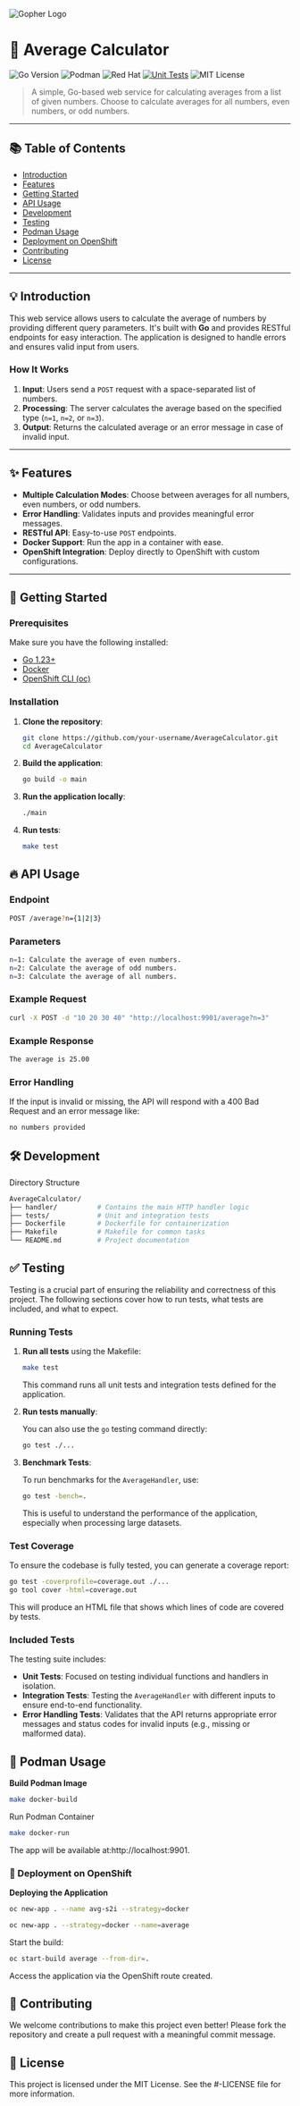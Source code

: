 ![Gopher Logo](https://media.licdn.com/dms/image/D5612AQFXS5VRN7cQvg/article-cover_image-shrink_720_1280/0/1713275727837?e=2147483647&v=beta&t=s9EZeH9HptwvrbUMMGzXl59r25UteIfOn--p8C_0c24)


# 🚀 Average Calculator
![Go Version](https://img.shields.io/badge/Go-1.22-00ADD8?style=for-the-badge&logo=go&logoColor=white)
![Podman](https://img.shields.io/badge/Docker-Ready-2496ED?style=for-the-badge&logo=docker&logoColor=white)
![Red Hat](https://img.shields.io/badge/Red%20Hat-Compatible-EE0000?style=for-the-badge&logo=red-hat&logoColor=white)
[![Unit Tests](https://img.shields.io/badge/Unit%20Tests-Passing-4CAF50?style=for-the-badge&logo=checkmarx&logoColor=white)](https://github.com/yourusername/even-number-average/actions)
![MIT License](https://img.shields.io/badge/License-MIT-yellow.svg?style=for-the-badge)


> A simple, Go-based web service for calculating averages from a list of given numbers. Choose to calculate averages for all numbers, even numbers, or odd numbers.

---

## 📚 Table of Contents

- [Introduction](#-introduction)
- [Features](#-features)
- [Getting Started](#-getting-started)
- [API Usage](#-api-usage)
- [Development](#-development)
- [Testing](#-testing)
- [Podman Usage](#-docker-usage)
- [Deployment on OpenShift](#-deployment-on-openshift)
- [Contributing](#-contributing)
- [License](#-license)

---

## 💡 Introduction

This web service allows users to calculate the average of numbers by providing different query parameters. It's built with **Go** and provides RESTful endpoints for easy interaction. The application is designed to handle errors and ensures valid input from users.

### How It Works

1. **Input**: Users send a `POST` request with a space-separated list of numbers.
2. **Processing**: The server calculates the average based on the specified type (`n=1`, `n=2`, or `n=3`).
3. **Output**: Returns the calculated average or an error message in case of invalid input.

---

## ✨ Features

- **Multiple Calculation Modes**: Choose between averages for all numbers, even numbers, or odd numbers.
- **Error Handling**: Validates inputs and provides meaningful error messages.
- **RESTful API**: Easy-to-use `POST` endpoints.
- **Docker Support**: Run the app in a container with ease.
- **OpenShift Integration**: Deploy directly to OpenShift with custom configurations.

---

## 🚀 Getting Started

### Prerequisites

Make sure you have the following installed:

- [Go 1.23+](https://golang.org/doc/install)
- [Docker](https://docs.docker.com/get-docker/)
- [OpenShift CLI (oc)](https://docs.openshift.com)

### Installation

1. **Clone the repository**:

   ```bash
   git clone https://github.com/your-username/AverageCalculator.git
   cd AverageCalculator
2. **Build the application**:

   ```bash
   go build -o main
3. **Run the application locally**:
   ```bash
   ./main
4. **Run tests**:
   ```bash
   make test

## 🔥 API Usage

### Endpoint
 ```bash
 POST /average?n={1|2|3}
```
### Parameters
  ```bash
  n=1: Calculate the average of even numbers.
  n=2: Calculate the average of odd numbers.
  n=3: Calculate the average of all numbers.
```
### Example Request
```bash
curl -X POST -d "10 20 30 40" "http://localhost:9901/average?n=3"
```
### Example Response
```bash
The average is 25.00
```
### Error Handling
If the input is invalid or missing, the API will respond with a 400 Bad Request and an error message like:

 ```bash
no numbers provided
```
## 🛠️ Development
Directory Structure
``` bash
AverageCalculator/
├── handler/          # Contains the main HTTP handler logic
├── tests/            # Unit and integration tests
├── Dockerfile        # Dockerfile for containerization
├── Makefile          # Makefile for common tasks
└── README.md         # Project documentation
```

## ✅ Testing

Testing is a crucial part of ensuring the reliability and correctness of this project. The following sections cover how to run tests, what tests are included, and what to expect.

### Running Tests

1. **Run all tests** using the Makefile:

   ```bash
   make test
   ```

   This command runs all unit tests and integration tests defined for the application.

2. **Run tests manually**:

   You can also use the `go` testing command directly:

   ```bash
   go test ./...
   ```

3. **Benchmark Tests**:

   To run benchmarks for the `AverageHandler`, use:

   ```bash
   go test -bench=.
   ```

   This is useful to understand the performance of the application, especially when processing large datasets.

### Test Coverage

To ensure the codebase is fully tested, you can generate a coverage report:

```bash
go test -coverprofile=coverage.out ./...
go tool cover -html=coverage.out
```

This will produce an HTML file that shows which lines of code are covered by tests.

### Included Tests

The testing suite includes:

- **Unit Tests**: Focused on testing individual functions and handlers in isolation.
- **Integration Tests**: Testing the `AverageHandler` with different inputs to ensure end-to-end functionality.
- **Error Handling Tests**: Validates that the API returns appropriate error messages and status codes for invalid inputs (e.g., missing or malformed data).


## 🐳 Podman Usage
**Build Podman Image**
```bash
make docker-build
```
Run Podman Container
```bash
make docker-run
```
The app will be available at:http://localhost:9901.

### 🚢 Deployment on OpenShift
**Deploying the Application**
```bash
oc new-app . --name avg-s2i --strategy=docker
```

```bash
oc new-app . --strategy=docker --name=average
```
Start the build:

```bash
oc start-build average --from-dir=.
```
Access the application via the OpenShift route created.

## 🤝 Contributing
We welcome contributions to make this project even better! Please fork the repository and create a pull request with a meaningful commit message.

## 📄 License
This project is licensed under the MIT License. See the #-LICENSE file for more information.